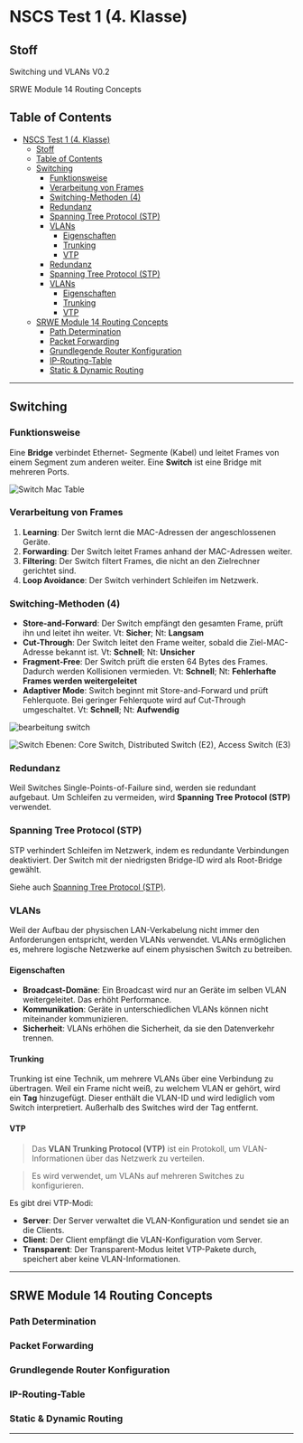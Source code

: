 # NSCS Test 1 (4. Klasse)

## Stoff

Switching und VLANs V0.2

SRWE Module 14 Routing Concepts

## Table of Contents

- [NSCS Test 1 (4. Klasse)](#nscs-test-1-4-klasse)
  - [Stoff](#stoff)
  - [Table of Contents](#table-of-contents)
  - [Switching](#switching)
    - [Funktionsweise](#funktionsweise)
    - [Verarbeitung von Frames](#verarbeitung-von-frames)
    - [Switching-Methoden (4)](#switching-methoden-4)
    - [Redundanz](#redundanz)
    - [Spanning Tree Protocol (STP)](#spanning-tree-protocol-stp)
    - [VLANs](#vlans)
      - [Eigenschaften](#eigenschaften)
      - [Trunking](#trunking)
      - [VTP](#vtp)
    - [Redundanz](#redundanz)
    - [Spanning Tree Protocol (STP)](#spanning-tree-protocol-stp)
    - [VLANs](#vlans)
      - [Eigenschaften](#eigenschaften)
      - [Trunking](#trunking)
      - [VTP](#vtp)
  - [SRWE Module 14 Routing Concepts](#srwe-module-14-routing-concepts)
    - [Path Determination](#path-determination)
    - [Packet Forwarding](#packet-forwarding)
    - [Grundlegende Router Konfiguration](#grundlegende-router-konfiguration)
    - [IP-Routing-Table](#ip-routing-table)
    - [Static & Dynamic Routing](#static--dynamic-routing)

---

## Switching

### Funktionsweise

Eine **Bridge** verbindet Ethernet- Segmente (Kabel) und leitet Frames von einem Segment zum anderen weiter. Eine **Switch** ist eine Bridge mit mehreren Ports.

![Switch Mac Table](/images/switch_mac_table.png)

### Verarbeitung von Frames

1. **Learning**: Der Switch lernt die MAC-Adressen der angeschlossenen Geräte.
2. **Forwarding**: Der Switch leitet Frames anhand der MAC-Adressen weiter.
3. **Filtering**: Der Switch filtert Frames, die nicht an den Zielrechner gerichtet sind.
4. **Loop Avoidance**: Der Switch verhindert Schleifen im Netzwerk.

### Switching-Methoden (4)

- **Store-and-Forward**: Der Switch empfängt den gesamten Frame, prüft ihn und leitet ihn weiter. Vt: **Sicher**; Nt: **Langsam**
- **Cut-Through**: Der Switch leitet den Frame weiter, sobald die Ziel-MAC-Adresse bekannt ist. Vt: **Schnell**; Nt: **Unsicher**
- **Fragment-Free**: Der Switch prüft die ersten 64 Bytes des Frames. Dadurch werden Kollisionen vermieden. Vt: **Schnell**; Nt: **Fehlerhafte Frames werden weitergeleitet**
- **Adaptiver Mode**: Switch beginnt mit Store-and-Forward und prüft Fehlerquote. Bei geringer Fehlerquote wird auf Cut-Through umgeschaltet. Vt: **Schnell**; Nt: **Aufwendig**

![bearbeitung switch](/images/switch-frame-bearbeitung.png)

![Switch Ebenen: Core Switch, Distributed Switch (E2), Access Switch (E3)](switch-ebenen.png)

### Redundanz

Weil Switches Single-Points-of-Failure sind, werden sie redundant aufgebaut. Um Schleifen zu vermeiden, wird **Spanning Tree Protocol (STP)** verwendet.

### Spanning Tree Protocol (STP)

STP verhindert Schleifen im Netzwerk, indem es redundante Verbindungen deaktiviert. Der Switch mit der niedrigsten Bridge-ID wird als Root-Bridge gewählt.

Siehe auch [Spanning Tree Protocol (STP)](https://lexica.fri3dl.dev/school/nscs/spanning_tree_protocoll#_1-allgemeine-aufgaben-und-funktionen-des-stp).

### VLANs

Weil der Aufbau der physischen LAN-Verkabelung nicht immer den Anforderungen entspricht, werden VLANs verwendet. VLANs ermöglichen es, mehrere logische Netzwerke auf einem physischen Switch zu betreiben.

#### Eigenschaften

- **Broadcast-Domäne**: Ein Broadcast wird nur an Geräte im selben VLAN weitergeleitet. Das erhöht Performance.
- **Kommunikation**: Geräte in unterschiedlichen VLANs können nicht miteinander kommunizieren.
- **Sicherheit**: VLANs erhöhen die Sicherheit, da sie den Datenverkehr trennen.

#### Trunking

Trunking ist eine Technik, um mehrere VLANs über eine Verbindung zu übertragen.
Weil ein Frame nicht weiß, zu welchem VLAN er gehört, wird ein **Tag** hinzugefügt. Dieser enthält die VLAN-ID und wird lediglich vom Switch interpretiert. Außerhalb des Switches wird der Tag entfernt.

#### VTP

> Das **VLAN Trunking Protocol (VTP)** ist ein Protokoll, um VLAN-Informationen über das Netzwerk zu verteilen.

> Es wird verwendet, um VLANs auf mehreren Switches zu konfigurieren.

Es gibt drei VTP-Modi:

- **Server**: Der Server verwaltet die VLAN-Konfiguration und sendet sie an die Clients.
- **Client**: Der Client empfängt die VLAN-Konfiguration vom Server.
- **Transparent**: Der Transparent-Modus leitet VTP-Pakete durch, speichert aber keine VLAN-Informationen.

---

## SRWE Module 14 Routing Concepts

### Path Determination

### Packet Forwarding

### Grundlegende Router Konfiguration

### IP-Routing-Table

### Static & Dynamic Routing

---

